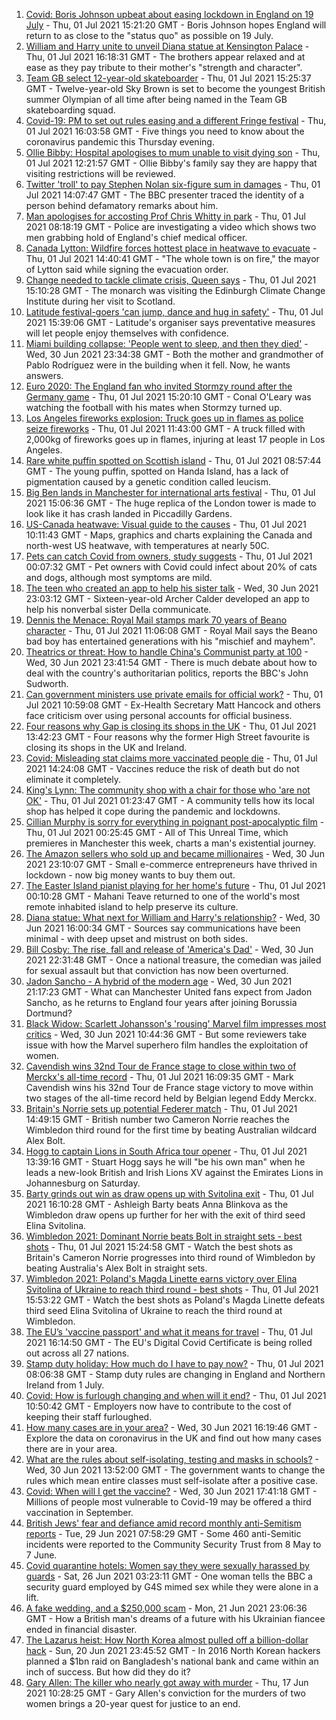 1. [Covid: Boris Johnson upbeat about easing lockdown in England on 19 July](https://www.bbc.co.uk/news/uk-57681216) - Thu, 01 Jul 2021 15:21:20 GMT - Boris Johnson hopes England will return to as close to the "status quo" as possible on 19 July.
2. [William and Harry unite to unveil Diana statue at Kensington Palace](https://www.bbc.co.uk/news/uk-57684597) - Thu, 01 Jul 2021 16:18:31 GMT - The brothers appear relaxed and at ease as they pay tribute to their mother's "strength and character".
3. [Team GB select 12-year-old skateboarder](https://www.bbc.co.uk/sport/olympics/57669299) - Thu, 01 Jul 2021 15:25:37 GMT - Twelve-year-old Sky Brown is set to become the youngest British summer Olympian of all time after being named in the Team GB skateboarding squad.
4. [Covid-19: PM to set out rules easing and a different Fringe festival](https://www.bbc.co.uk/news/uk-57686175) - Thu, 01 Jul 2021 16:03:58 GMT - Five things you need to know about the coronavirus pandemic this Thursday evening.
5. [Ollie Bibby: Hospital apologises to mum unable to visit dying son](https://www.bbc.co.uk/news/uk-england-essex-57681038) - Thu, 01 Jul 2021 12:21:57 GMT - Ollie Bibby's family say they are happy that visiting restrictions will be reviewed.
6. [Twitter 'troll' to pay Stephen Nolan six-figure sum in damages](https://www.bbc.co.uk/news/uk-northern-ireland-57684497) - Thu, 01 Jul 2021 14:07:47 GMT - The BBC presenter traced the identity of a person behind defamatory remarks about him.
7. [Man apologises for accosting Prof Chris Whitty in park](https://www.bbc.co.uk/news/uk-57675176) - Thu, 01 Jul 2021 08:18:19 GMT - Police are investigating a video which shows two men grabbing hold of England's chief medical officer.
8. [Canada Lytton: Wildfire forces hottest place in heatwave to evacuate](https://www.bbc.co.uk/news/world-us-canada-57678054) - Thu, 01 Jul 2021 14:40:41 GMT - "The whole town is on fire," the mayor of Lytton said while signing the evacuation order.
9. [Change needed to tackle climate crisis, Queen says](https://www.bbc.co.uk/news/uk-scotland-57683828) - Thu, 01 Jul 2021 15:10:28 GMT - The monarch was visiting the Edinburgh Climate Change Institute during her visit to Scotland.
10. [Latitude festival-goers 'can jump, dance and hug in safety'](https://www.bbc.co.uk/news/uk-england-suffolk-57678190) - Thu, 01 Jul 2021 15:39:06 GMT - Latitude's organiser says preventative measures will let people enjoy themselves with confidence.
11. [Miami building collapse: 'People went to sleep, and then they died'](https://www.bbc.co.uk/news/world-us-canada-57674422) - Wed, 30 Jun 2021 23:34:38 GMT - Both the mother and grandmother of Pablo Rodríguez were in the building when it fell. Now, he wants answers.
12. [Euro 2020: The England fan who invited Stormzy round after the Germany game](https://www.bbc.co.uk/news/newsbeat-57684981) - Thu, 01 Jul 2021 15:20:10 GMT - Conal O'Leary was watching the football with his mates when Stormzy turned up.
13. [Los Angeles fireworks explosion: Truck goes up in flames as police seize fireworks](https://www.bbc.co.uk/news/world-us-canada-57682375) - Thu, 01 Jul 2021 11:43:00 GMT - A truck filled with 2,000kg of fireworks goes up in flames, injuring at least 17 people in Los Angeles.
14. [Rare white puffin spotted on Scottish island](https://www.bbc.co.uk/news/uk-scotland-highlands-islands-57678621) - Thu, 01 Jul 2021 08:57:44 GMT - The young puffin, spotted on Handa Island, has a lack of pigmentation caused by a genetic condition called leucism.
15. [Big Ben lands in Manchester for international arts festival](https://www.bbc.co.uk/news/uk-england-manchester-57683476) - Thu, 01 Jul 2021 15:06:36 GMT - The huge replica of the London tower is made to look like it has crash landed in Piccadilly Gardens.
16. [US-Canada heatwave: Visual guide to the causes](https://www.bbc.co.uk/news/world-us-canada-57665715) - Thu, 01 Jul 2021 10:11:43 GMT - Maps, graphics and charts explaining the Canada and north-west US heatwave, with temperatures at nearly 50C.
17. [Pets can catch Covid from owners, study suggests](https://www.bbc.co.uk/news/health-57666245) - Thu, 01 Jul 2021 00:07:32 GMT - Pet owners with Covid could infect about 20% of cats and dogs, although most symptoms are mild.
18. [The teen who created an app to help his sister talk](https://www.bbc.co.uk/news/disability-57515272) - Wed, 30 Jun 2021 23:03:12 GMT - Sixteen-year-old Archer Calder developed an app to help his nonverbal sister Della communicate.
19. [Dennis the Menace: Royal Mail stamps mark 70 years of Beano character](https://www.bbc.co.uk/news/uk-england-merseyside-57671019) - Thu, 01 Jul 2021 11:06:08 GMT - Royal Mail says the Beano bad boy has entertained generations with his "mischief and mayhem".
20. [Theatrics or threat: How to handle China's Communist party at 100](https://www.bbc.co.uk/news/world-asia-china-57666650) - Wed, 30 Jun 2021 23:41:54 GMT - There is much debate about how to deal with the country's authoritarian politics, reports the BBC's John Sudworth.
21. [Can government ministers use private emails for official work?](https://www.bbc.co.uk/news/uk-politics-57642791) - Thu, 01 Jul 2021 10:59:08 GMT - Ex-Health Secretary Matt Hancock and others face criticism over using personal accounts for official business.
22. [Four reasons why Gap is closing its shops in the UK](https://www.bbc.co.uk/news/business-57677156) - Thu, 01 Jul 2021 13:42:23 GMT - Four reasons why the former High Street favourite is closing its shops in the UK and Ireland.
23. [Covid: Misleading stat claims more vaccinated people die](https://www.bbc.co.uk/news/health-57610998) - Thu, 01 Jul 2021 14:24:08 GMT - Vaccines reduce the risk of death but do not eliminate it completely.
24. [King's Lynn: The community shop with a chair for those who 'are not OK'](https://www.bbc.co.uk/news/uk-england-norfolk-57496557) - Thu, 01 Jul 2021 01:23:47 GMT - A community tells how its local shop has helped it cope during the pandemic and lockdowns.
25. [Cillian Murphy is sorry for everything in poignant post-apocalyptic film](https://www.bbc.co.uk/news/entertainment-arts-57630571) - Thu, 01 Jul 2021 00:25:45 GMT - All of This Unreal Time, which premieres in Manchester this week, charts a man's existential journey.
26. [The Amazon sellers who sold up and became millionaires](https://www.bbc.co.uk/news/business-57433960) - Wed, 30 Jun 2021 23:10:07 GMT - Small e-commerce entrepreneurs have thrived in lockdown - now big money wants to buy them out.
27. [The Easter Island pianist playing for her home's future](https://www.bbc.co.uk/news/world-latin-america-57472134) - Thu, 01 Jul 2021 00:10:28 GMT - Mahani Teave returned to one of the world's most remote inhabited island to help preserve its culture.
28. [Diana statue: What next for William and Harry's relationship?](https://www.bbc.co.uk/news/uk-57669199) - Wed, 30 Jun 2021 16:00:34 GMT - Sources say communications have been minimal - with deep upset and mistrust on both sides.
29. [Bill Cosby: The rise, fall and release of 'America's Dad'](https://www.bbc.co.uk/news/entertainment-arts-30194819) - Wed, 30 Jun 2021 22:31:48 GMT - Once a national treasure, the comedian was jailed for sexual assault but that conviction has now been overturned.
30. [Jadon Sancho - A hybrid of the modern age](https://www.bbc.co.uk/sport/football/57674033) - Wed, 30 Jun 2021 21:17:23 GMT - What can Manchester United fans expect from Jadon Sancho, as he returns to England four years after joining Borussia Dortmund?
31. [Black Widow: Scarlett Johansson's 'rousing' Marvel film impresses most critics](https://www.bbc.co.uk/news/entertainment-arts-57663436) - Wed, 30 Jun 2021 10:44:36 GMT - But some reviewers take issue with how the Marvel superhero film handles the exploitation of women.
32. [Cavendish wins 32nd Tour de France stage to close within two of Merckx's all-time record](https://www.bbc.co.uk/sport/cycling/57686066) - Thu, 01 Jul 2021 16:09:35 GMT - Mark Cavendish wins his 32nd Tour de France stage victory to move within two stages of the all-time record held by Belgian legend Eddy Merckx.
33. [Britain's Norrie sets up potential Federer match](https://www.bbc.co.uk/sport/tennis/57674964) - Thu, 01 Jul 2021 14:49:15 GMT - British number two Cameron Norrie reaches the Wimbledon third round for the first time by beating Australian wildcard Alex Bolt.
34. [Hogg to captain Lions in South Africa tour opener](https://www.bbc.co.uk/sport/rugby-union/57678981) - Thu, 01 Jul 2021 13:39:16 GMT - Stuart Hogg says he will "be his own man" when he leads a new-look British and Irish Lions XV against the Emirates Lions in Johannesburg on Saturday.
35. [Barty grinds out win as draw opens up with Svitolina exit](https://www.bbc.co.uk/sport/tennis/57682852) - Thu, 01 Jul 2021 16:10:28 GMT - Ashleigh Barty beats Anna Blinkova as the Wimbledon draw opens up further for her with the exit of third seed Elina Svitolina.
36. [Wimbledon 2021: Dominant Norrie beats Bolt in straight sets - best shots](https://www.bbc.co.uk/sport/av/tennis/57686489) - Thu, 01 Jul 2021 15:24:58 GMT - Watch the best shots as Britain's Cameron Norrie progresses into third round of Wimbledon by beating Australia's Alex Bolt in straight sets.
37. [Wimbledon 2021: Poland's Magda Linette earns victory over Elina Svitolina of Ukraine to reach third round - best shots](https://www.bbc.co.uk/sport/av/tennis/57686491) - Thu, 01 Jul 2021 15:53:22 GMT - Watch the best shots as Poland's Magda Linette defeats third seed Elina Svitolina of Ukraine to reach the third round at Wimbledon.
38. [The EU’s 'vaccine passport' and what it means for travel](https://www.bbc.co.uk/news/explainers-57665765) - Thu, 01 Jul 2021 16:14:50 GMT - The EU's Digital Covid Certificate is being rolled out across all 27 nations.
39. [Stamp duty holiday: How much do I have to pay now?](https://www.bbc.co.uk/news/business-53319433) - Thu, 01 Jul 2021 08:06:38 GMT - Stamp duty rules are changing in England and Northern Ireland from 1 July.
40. [Covid: How is furlough changing and when will it end?](https://www.bbc.co.uk/news/explainers-52135342) - Thu, 01 Jul 2021 10:50:42 GMT - Employers now have to contribute to the cost of keeping their staff furloughed.
41. [How many cases are in your area?](https://www.bbc.co.uk/news/uk-51768274) - Wed, 30 Jun 2021 16:19:46 GMT - Explore the data on coronavirus in the UK and find out how many cases there are in your area.
42. [What are the rules about self-isolating, testing and masks in schools?](https://www.bbc.co.uk/news/education-51643556) - Wed, 30 Jun 2021 13:52:00 GMT - The government wants to change the rules which mean entire classes must self-isolate after a positive case.
43. [Covid: When will I get the vaccine?](https://www.bbc.co.uk/news/health-55045639) - Wed, 30 Jun 2021 17:41:18 GMT - Millions of people most vulnerable to Covid-19 may be offered a third vaccination in September.
44. [British Jews' fear and defiance amid record monthly anti-Semitism reports](https://www.bbc.co.uk/news/uk-57339266) - Tue, 29 Jun 2021 07:58:29 GMT - Some 460 anti-Semitic incidents were reported to the Community Security Trust from 8 May to 7 June.
45. [Covid quarantine hotels: Women say they were sexually harassed by guards](https://www.bbc.co.uk/news/stories-57609164) - Sat, 26 Jun 2021 03:23:11 GMT - One woman tells the BBC a security guard employed by G4S mimed sex while they were alone in a lift.
46. [A fake wedding, and a $250,000 scam](https://www.bbc.co.uk/news/world-europe-57358241) - Mon, 21 Jun 2021 23:06:36 GMT - How a British man's dreams of a future with his Ukrainian fiancee ended in financial disaster.
47. [The Lazarus heist: How North Korea almost pulled off a billion-dollar hack](https://www.bbc.co.uk/news/stories-57520169) - Sun, 20 Jun 2021 23:45:52 GMT - In 2016 North Korean hackers planned a $1bn raid on Bangladesh's national bank and came within an inch of success. But how did they do it?
48. [Gary Allen: The killer who nearly got away with murder](https://www.bbc.co.uk/news/uk-england-57331321) - Thu, 17 Jun 2021 10:28:25 GMT - Gary Allen's conviction for the murders of two women brings a 20-year quest for justice to an end.
